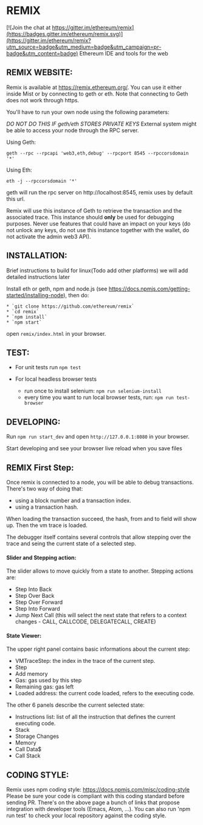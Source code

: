 # REMIX

[![Join the chat at https://gitter.im/ethereum/remix](https://badges.gitter.im/ethereum/remix.svg)](https://gitter.im/ethereum/remix?utm_source=badge&utm_medium=badge&utm_campaign=pr-badge&utm_content=badge)
Ethereum IDE and tools for the web

## REMIX WEBSITE:

Remix is available at https://remix.ethereum.org/.
You can use it either inside Mist or by connecting to geth or eth.
Note that connecting to Geth does not work through https.

You'll have to run your own node using the following parameters:

*DO NOT DO THIS IF geth/eth STORES PRIVATE KEYS* External system might be able to access your node through the RPC server.

Using Geth:

    geth --rpc --rpcapi 'web3,eth,debug' --rpcport 8545 --rpccorsdomain '*'

Using Eth:

    eth -j --rpccorsdomain '*'

geth will run the rpc server on http://localhost:8545, remix uses by default this url.

Remix will use this instance of Geth to retrieve the transaction and the associated trace.
This instance should **only** be used for debugging purposes. Never use features that could have an impact on your keys (do not unlock any keys, do not use this instance together with the wallet, do not activate the admin web3 API).

## INSTALLATION:

Brief instructions to build for linux(Todo add other platforms) we will add detailed instructions later

Install eth or geth, npm and node.js (see https://docs.npmjs.com/getting-started/installing-node), then do:

    * `git clone https://github.com/ethereum/remix`
    * `cd remix`
    * `npm install`
    * `npm start`

open `remix/index.html` in your browser.

## TEST:

* For unit tests run `npm test`

* For local headless browser tests
  * run once to install selenium: `npm run selenium-install`
  * every time you want to run local browser tests, run: `npm run test-browser`

## DEVELOPING:

Run `npm run start_dev` and open `http://127.0.0.1:8080` in your browser.

Start developing and see your browser live reload when you save files

## REMIX First Step:

Once remix is connected to a node, you will be able to debug transactions.
There's two way of doing that:
 - using a block number and a transaction index.
 - using a transaction hash.

When loading the transaction succeed, the hash, from and to field will show up.
Then the vm trace is loaded.

The debugger itself contains several controls that allow stepping over the trace and seing the current state of a selected step.

#### Slider and Stepping action:

The slider allows to move quickly from a state to another.
Stepping actions are:
- Step Into Back
- Step Over Back
- Step Over Forward
- Step Into Forward
- Jump Next Call (this will select the next state that refers to a context changes - CALL, CALLCODE, DELEGATECALL, CREATE)

#### State Viewer:

The upper right panel contains basic informations about the current step:
- VMTraceStep: the index in the trace of the current step.
- Step
- Add memory
- Gas: gas used by this step
- Remaining gas: gas left
- Loaded address: the current code loaded, refers to the executing code.

The other 6 panels describe the current selected state:
 - Instructions list: list of all the instruction that defines the current executing code.
 - Stack
 - Storage Changes
 - Memory
 - Call Data$
 - Call Stack

## CODING STYLE:

Remix uses npm coding style: https://docs.npmjs.com/misc/coding-style
Please be sure your code is compliant with this coding standard before sending PR.
There's on the above page a bunch of links that propose integration with developer tools (Emacs, Atom, ...).
You can also run 'npm run test' to check your local repository against the coding style.
